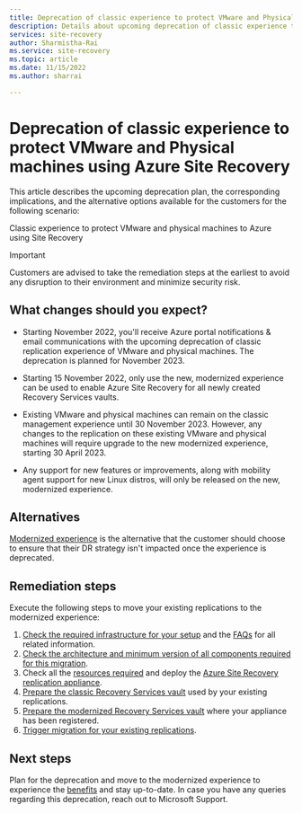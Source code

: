 ```yaml
---
title: Deprecation of classic experience to protect VMware and Physical machines using Azure Site Recovery | Microsoft Docs
description: Details about upcoming deprecation of classic experience to protect VMware and Physical machines to Azure and alternate options
services: site-recovery
author: Sharmistha-Rai
ms.service: site-recovery
ms.topic: article
ms.date: 11/15/2022
ms.author: sharrai 

---
```

# Deprecation of classic experience to protect VMware and Physical machines using Azure Site Recovery 

This article describes the upcoming deprecation plan, the corresponding implications, and the alternative options available for the customers for the following scenario:

Classic experience to protect VMware and physical machines to Azure using Site Recovery

> [!IMPORTANT]
> Customers are advised to take the remediation steps at the earliest to avoid any disruption to their environment and minimize security risk. 

## What changes should you expect?

- Starting November 2022, you'll receive Azure portal notifications & email communications with the upcoming deprecation of classic replication experience of VMware and physical machines. The deprecation is planned for November 2023.

- Starting 15 November 2022, only use the new, modernized experience can be used to enable Azure Site Recovery for all newly created Recovery Services vaults.

- Existing VMware and physical machines can remain on the classic management experience until 30 November 2023. However, any changes to the replication on these existing VMware and physical machines will require upgrade to the new modernized experience, starting 30 April 2023. 

- Any support for new features or improvements, along with mobility agent support for new Linux distros, will only be released on the new, modernized experience.
 
## Alternatives 

[Modernized experience](vmware-azure-architecture-modernized.md) is the alternative that the customer should choose to ensure that their DR strategy isn't impacted once the experience is deprecated. 

## Remediation steps

Execute the following steps to move your existing replications to the modernized experience:

1. [Check the required infrastructure for your setup](move-from-classic-to-modernized-vmware-disaster-recovery.md#how-to-define-required-infrastructure) and the [FAQs](move-from-classic-to-modernized-vmware-disaster-recovery.md#faqs) for all related information.
2. [Check the architecture and minimum version of all components required for this migration](move-from-classic-to-modernized-vmware-disaster-recovery.md#architecture).
3. Check all the [resources required](move-from-classic-to-modernized-vmware-disaster-recovery.md#required-infrastructure) and deploy the [Azure Site Recovery replication appliance](deploy-vmware-azure-replication-appliance-modernized.md).  
4. [Prepare the classic Recovery Services vault](move-from-classic-to-modernized-vmware-disaster-recovery.md#prepare-classic-recovery-services-vault) used by your existing replications.
5. [Prepare the modernized Recovery Services vault](move-from-classic-to-modernized-vmware-disaster-recovery.md#prepare-modernized-recovery-services-vault) where your appliance has been registered.
6. [Trigger migration for your existing replications](how-to-move-from-classic-to-modernized-vmware-disaster-recovery.md).

## Next steps
Plan for the deprecation and move to the modernized experience to experience the [benefits](move-from-classic-to-modernized-vmware-disaster-recovery.md#why-should-i-migrate-my-machines-to-the-modernized-architecture) and stay up-to-date. In case you have any queries regarding this deprecation, reach out to Microsoft Support.

